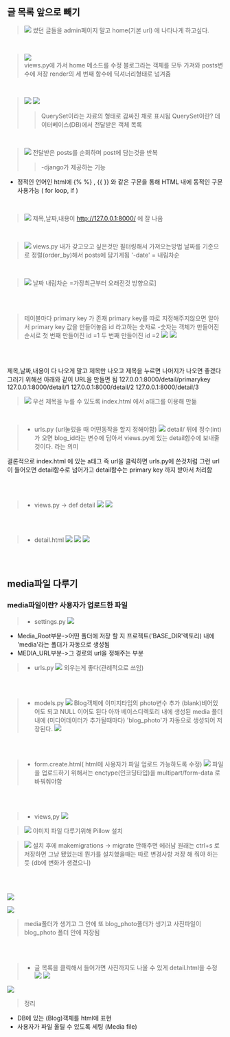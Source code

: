 ## 글 목록 앞으로 빼기
>![](https://velog.velcdn.com/images/97gkswn/post/9569eb75-0ced-4e7a-bbf0-79461c2a8c7d/image.png)
썼던 글들을 admin페이지 말고 home(기본 url) 에 나타나게 하고싶다.

<br/>

>![](https://velog.velcdn.com/images/97gkswn/post/16d525aa-f135-461a-a410-4e3c7e39a043/image.png)<br/> 
views.py에 가서 home 메소드를 수정
블로그라는 객체를 모두 가져와 posts변수에 저장
render의 세 번째 함수에 딕셔너리형태로 넘겨줌

<br/>


>![](https://velog.velcdn.com/images/97gkswn/post/82059032-7bfe-4e02-9eb4-e3ba5f52cbd3/image.png)
![](https://velog.velcdn.com/images/97gkswn/post/35607e63-d114-4159-8ba8-e073a95e948b/image.png)
>>QuerySet이라는 자료의 형태로 감싸진 채로 표시됨
QuerySet이란? 
데이터베이스(DB)에서 전달받은 객체 목록

<br/>


>![](https://velog.velcdn.com/images/97gkswn/post/e03234f5-90b3-4a1b-b7fc-1c04174b5ae4/image.png)
전달받은 posts를 순회하며 post에 담는것을 반복
>>-django가 제공하는 기능
- 정적인 언어인 html에  {% %} , {{ }} 와 같은 구문을 통해 HTML 내에 동적인 구문사용가능 ( for loop, if ) 


<br/>


>![](https://velog.velcdn.com/images/97gkswn/post/4ea2a4a1-e885-4c63-9957-2406632a80c4/image.png)
제목,날짜,내용이 http://127.0.0.1:8000/ 에 잘 나옴

<br/>


>![](https://velog.velcdn.com/images/97gkswn/post/4effc9b4-7a07-422c-aa40-1a23e647541a/image.png)
views.py 
내가 갖고오고 싶은것만 필터링해서 가져오는방법
날짜를 기준으로 정렬(order_by)해서 posts에 담기게됨
'-date' = 내림차순

<br/>


>![](https://velog.velcdn.com/images/97gkswn/post/5b97adf9-25a6-4699-a3c0-e161e96e3f49/image.png)
날짜 내림차순 =가장최근부터 오래전것 방향으로]


<br/>
<br/>

>테이블마다 primary key 가 존재
primary key를 따로 지정해주지않으면
알아서 primary key 값을 만들어놓음
id 라고하는 숫자로
-숫자는 객체가 만들어진 순서로 
첫 번째 만들어진 id =1
두 번째 만들어진 id =2
>![](https://velog.velcdn.com/images/97gkswn/post/d0cab88c-bbca-46c7-b9f8-d5dfea289da5/image.png)
![](https://velog.velcdn.com/images/97gkswn/post/eed9426c-349e-4236-b824-4021b21f231a/image.png)

<br/>
<br/>

제목,날짜,내용이 다 나오게 말고
제목만 나오고 제목을 누르면 나머지가 나오면 좋겠다
그러기 위해선 아래와 같이 URL을 만들면 됨
127.0.0.1:8000/detail/primarykey
127.0.0.1:8000/detail/1
127.0.0.1:8000/detail/2
127.0.0.1:8000/detail/3

>![](https://velog.velcdn.com/images/97gkswn/post/c2bab89c-e29b-40b7-a6ea-1ed0550afa0f/image.png)
우선 제목을 누를 수 있도록 index.html 에서 a태그를 이용해 만듦

<br/>

>- urls.py (url눌렀을 때 어떤동작을 할지 정해야함)
>![](https://velog.velcdn.com/images/97gkswn/post/494ce792-4b9b-4f4c-bdce-213d0078bd61/image.png)
detail/ 뒤에 정수(int)가 오면 blog_id라는 변수에 담아서 views.py에 있는 detail함수에 보내줄것이다. 라는 의미


결론적으로 index.html 에 있는 a태그 즉 url을 클릭하면 urls.py에 쓴것처럼 그런 url이 들어오면 detail함수로 넘어가고 detail함수는 primary key 까지 받아서 처리함

<br/>
<br/>

>- views.py -> def detail
>![](https://velog.velcdn.com/images/97gkswn/post/6cb69b4f-7240-484e-bb63-ec3781361fd2/image.png)
 ![](https://velog.velcdn.com/images/97gkswn/post/f7aa0c1e-d596-4e3f-9e82-af1c5425cd40/image.png)
 
<br/>
<br/>

>- detail.html
>![](https://velog.velcdn.com/images/97gkswn/post/852cfc23-9c71-47a4-815c-f43cc0da8075/image.png)
![](https://velog.velcdn.com/images/97gkswn/post/fde9303c-581f-4914-9a37-f4db675959f9/image.png)
![](https://velog.velcdn.com/images/97gkswn/post/e1d0e308-fe23-4190-a138-4e2f4f4a3f0c/image.png)

<br/>
<br/>

## media파일 다루기 
### media파일이란? 사용자가 업로드한 파일

>- settings.py 
>![](https://velog.velcdn.com/images/97gkswn/post/a8a52450-fe58-4aa7-b4df-8a07ccb0f0a1/image.png)
- Media_Root부분->어떤 폴더에 저장 할 지 
프로젝트('BASE_DIR'렉토리) 내에 'media'라는 폴더가 자동으로 생성됨
- MEDIA_URL부분->그 경로의 url을 정해주는 부분

>- urls.py 
![](https://velog.velcdn.com/images/97gkswn/post/651d9e75-78b5-4fa8-8ddc-a6ef562024dd/image.png)
외우는게 좋다(관례적으로 쓰임)

<br/>
<br/>

>- models.py
>![](https://velog.velcdn.com/images/97gkswn/post/2a297a82-c27f-459d-827e-cb1cc7977834/image.png)
Blog객체에 이미지타입의 photo변수 추가
(blank)비어있어도 되고 NULL 이어도 된다
아까 베이스디렉토리 내에 생성된 media 폴더 내에 (미디어데이터가 추가될때마다) 'blog_photo'가 자동으로 생성되어 저장된다.
![](https://velog.velcdn.com/images/97gkswn/post/b7bce2d3-d44b-45a6-9486-9752cc5dbd77/image.png) 



<br/>
<br/>

>- form.create.html( html에 사용자가 파일 업로드 가능하도록 수정)
>![](https://velog.velcdn.com/images/97gkswn/post/3583506d-b1a1-480d-8266-4e046bb2debd/image.png)
파일을 업로드하기 위해서는 enctype(인코딩타입)을 multipart/form-data 로 바꿔줘야함

<br/>
<br/>

>- views,py
>![](https://velog.velcdn.com/images/97gkswn/post/c379832d-fe40-4767-b28b-9bc27aea0792/image.png)




>![](https://velog.velcdn.com/images/97gkswn/post/cc699b04-6ac8-42f8-b801-c1680ea230ef/image.png)
이미지 파일 다루기위해 Pillow 설치

>![](https://velog.velcdn.com/images/97gkswn/post/f7b302ef-1a22-4762-bace-c1eb6baaa1c2/image.png)
설치 후에 makemigrations -> migrate
안해주면 에러남
원래는 ctrl+s 로 저장하면 그냥 됐었는데 뭔가를 설치했을때는 따로 변경사항 저장 해 줘야 하는듯
(db에 변화가 생겼으니) 

<br/>
<br/>

![](https://velog.velcdn.com/images/97gkswn/post/5e188c67-5c8f-4475-be75-0ec1cdf2fa7b/image.png)

![](https://velog.velcdn.com/images/97gkswn/post/ad5f55bd-83be-4615-915e-2144e1c48b7f/image.png)
>media폴더가 생기고 그 안에 또 blog_photo폴더가 생기고 사진파일이 blog_photo 폴더 안에 저장됨 

<br/>
<br/>

>- 글 목록을 클릭해서 들어가면 사진까지도 나올 수 있게 detail.html을 수정
>![](https://velog.velcdn.com/images/97gkswn/post/bbc346cf-63bf-4c46-8add-5e1aebd27805/image.png)
>![](https://velog.velcdn.com/images/97gkswn/post/33a8bdfc-d14b-41ce-a9ef-476ef0f15732/image.png) 


![](https://velog.velcdn.com/images/97gkswn/post/3d87b0c3-a0ae-483d-b85e-27dd43f374f1/image.png)

>정리 
- DB에 있는 (Blog)객체를 html에 표현
- 사용자가 파일 올릴 수 있도록 세팅 (Media file)
